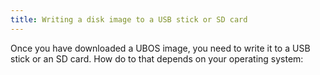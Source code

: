 ```yaml
---
title: Writing a disk image to a USB stick or SD card
---
```


Once you have downloaded a UBOS image, you need to write it to a USB stick or an
SD card. How do to that depends on your operating system:

